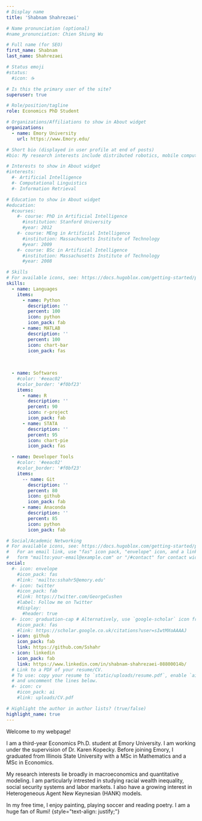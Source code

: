 ```yaml
---
# Display name
title: 'Shabnam Shahrezaei'

# Name pronunciation (optional)
#name_pronunciation: Chien Shiung Wu

# Full name (for SEO)
first_name: Shabnam
last_name: Shahrezaei

# Status emoji
#status:
  #icon: ☕️

# Is this the primary user of the site?
superuser: true

# Role/position/tagline
role: Economics PhD Student

# Organizations/Affiliations to show in About widget
organizations:
  - name: Emory University
    url: https://www.Emory.edu/

# Short bio (displayed in user profile at end of posts)
#bio: My research interests include distributed robotics, mobile computing and programmable matter.

# Interests to show in About widget
#interests:
  #- Artificial Intelligence
  #- Computational Linguistics
  #- Information Retrieval

# Education to show in About widget
#education:
  #courses:
    #- course: PhD in Artificial Intelligence
      #institution: Stanford University
      #year: 2012
    #- course: MEng in Artificial Intelligence
      #institution: Massachusetts Institute of Technology
      #year: 2009
    #- course: BSc in Artificial Intelligence
      #institution: Massachusetts Institute of Technology
      #year: 2008

# Skills
# For available icons, see: https://docs.hugoblox.com/getting-started/page-builder/#icons
skills:
  - name: Languages
    items:
      - name: Python
        description: ''
        percent: 100
        icon: python
        icon_pack: fab
      - name: MATLAB
        description: ''
        percent: 100
        icon: chart-bar
        icon_pack: fas
      
      
        
  - name: Softwares
    #color: '#eeac02'
    #color_border: '#f0bf23'
    items:
      - name: R
        description: ''
        percent: 90
        icon: r-project
        icon_pack: fab
      - name: STATA
        description: ''
        percent: 95
        icon: chart-pie
        icon_pack: fas

  - name: Developer Tools
    #color: '#eeac02'
    #color_border: '#f0bf23'
    items:
      -- name: Git
        description: ''
        percent: 80
        icon: github
        icon_pack: fab
      - name: Anaconda
        description: ''
        percent: 85
        icon: python
        icon_pack: fab  

# Social/Academic Networking
# For available icons, see: https://docs.hugoblox.com/getting-started/page-builder/#icons
#   For an email link, use "fas" icon pack, "envelope" icon, and a link in the
#   form "mailto:your-email@example.com" or "/#contact" for contact widget.
social:
  #- icon: envelope
    #icon_pack: fas
    #link: 'mailto:sshahr5@emory.edu'
  #- icon: twitter
    #icon_pack: fab
    #link: https://twitter.com/GeorgeCushen
    #label: Follow me on Twitter
    #display:
      #header: true
  #- icon: graduation-cap # Alternatively, use `google-scholar` icon from `ai` icon pack
    #icon_pack: fas
    #link: https://scholar.google.co.uk/citations?user=sIwtMXoAAAAJ
  - icon: github
    icon_pack: fab
    link: https://github.com/Sshahr
  - icon: linkedin
    icon_pack: fab
    link: https://www.linkedin.com/in/shabnam-shahrezaei-08800014b/
  # Link to a PDF of your resume/CV.
  # To use: copy your resume to `static/uploads/resume.pdf`, enable `ai` icons in `params.yaml`,
  # and uncomment the lines below.
  #- icon: cv
    #icon_pack: ai
    #link: uploads/CV.pdf

# Highlight the author in author lists? (true/false)
highlight_name: true
---
```


Welcome to my webpage!

I am a third-year Economics Ph.D. student at Emory University. I am working under the supervision of Dr. Karen Kopecky. Before joining Emory, I graduated from Illinois State University with a MSc in Mathematics and a MSc in Economics. 

My research interests lie broadly in macroeconomics and quantitative modeling. I am particularly intrested in studying racial wealth inequality, social security systems and labor markets. I also have a growing interest in Heterogeneous Agent New Keynesian (HANK) models. 

In my free time, I enjoy painting, playing soccer and reading poetry. I am a huge fan of Rumi! 
{style="text-align: justify;"}


